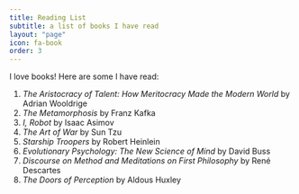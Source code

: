 ```yaml
---
title: Reading List
subtitle: a list of books I have read
layout: "page"
icon: fa-book
order: 3
---
```


I love books! Here are some I have read:

1. *The Aristocracy of Talent: How Meritocracy Made the Modern World* by Adrian Wooldrige
2. *The Metamorphosis* by Franz Kafka
3. *I, Robot* by Isaac Asimov
4. *The Art of War* by Sun Tzu
5. *Starship Troopers* by Robert Heinlein
6. *Evolutionary Psychology: The New Science of Mind* by David Buss
7. *Discourse on Method and Meditations on First Philosophy* by René Descartes
8. *The Doors of Perception* by Aldous Huxley
